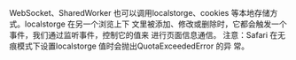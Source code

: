 WebSocket、SharedWorker
也可以调用localstorge、cookies 等本地存储方式。localstorge 在另一个浏览上下
文里被添加、修改或删除时，它都会触发一个事件，我们通过监听事件，控制它的值来
进行页面信息通信。
注意：Safari 在无痕模式下设置localstorge 值时会抛出QuotaExceededError 的异
常。